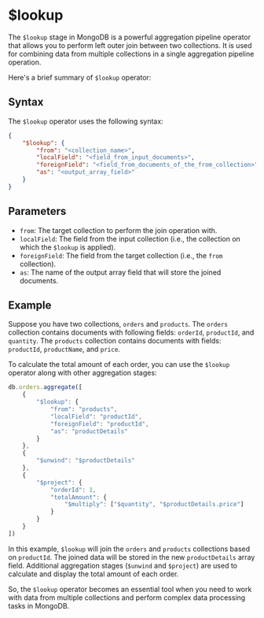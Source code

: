 # $lookup

The `$lookup` stage in MongoDB is a powerful aggregation pipeline operator that allows you to perform left outer join between two collections. It is used for combining data from multiple collections in a single aggregation pipeline operation.

Here's a brief summary of `$lookup` operator:

## Syntax

The `$lookup` operator uses the following syntax:

```json
{
    "$lookup": {
        "from": "<collection_name>",
        "localField": "<field_from_input_documents>",
        "foreignField": "<field_from_documents_of_the_from_collection>",
        "as": "<output_array_field>"
    }
}
```

## Parameters

* `from`: The target collection to perform the join operation with.
* `localField`: The field from the input collection (i.e., the collection on which the `$lookup` is applied).
* `foreignField`: The field from the target collection (i.e., the `from` collection).
* `as`: The name of the output array field that will store the joined documents.

## Example

Suppose you have two collections, `orders` and `products`. The `orders` collection contains documents with following fields: `orderId`, `productId`, and `quantity`. The `products` collection contains documents with fields: `productId`, `productName`, and `price`.

To calculate the total amount of each order, you can use the `$lookup` operator along with other aggregation stages:

```javascript
db.orders.aggregate([
    {
        "$lookup": {
            "from": "products",
            "localField": "productId",
            "foreignField": "productId",
            "as": "productDetails"
        }
    },
    {
        "$unwind": "$productDetails"
    },
    {
        "$project": {
            "orderId": 1,
            "totalAmount": {
                "$multiply": ["$quantity", "$productDetails.price"]
            }
        }
    }
])
```

In this example, `$lookup` will join the `orders` and `products` collections based on `productId`. The joined data will be stored in the new `productDetails` array field. Additional aggregation stages (`$unwind` and `$project`) are used to calculate and display the total amount of each order.

So, the `$lookup` operator becomes an essential tool when you need to work with data from multiple collections and perform complex data processing tasks in MongoDB.